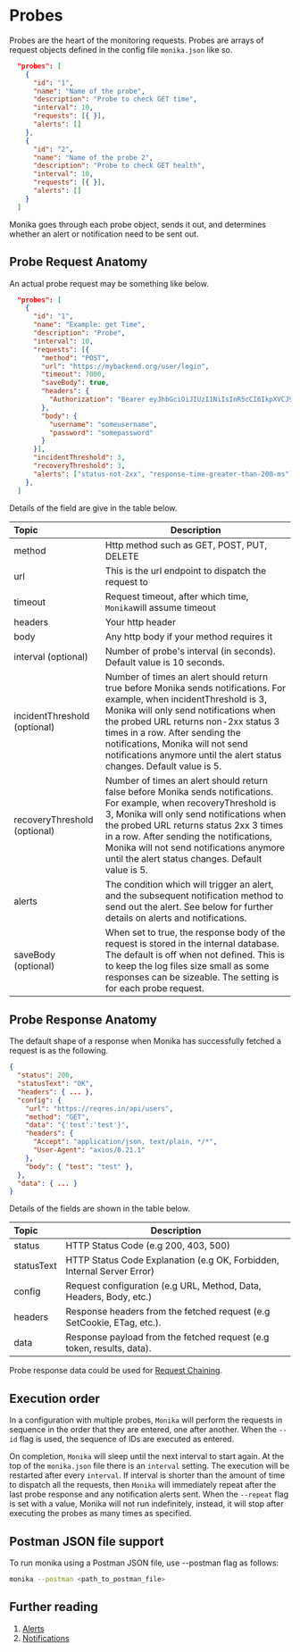 # Probes

Probes are the heart of the monitoring requests. Probes are arrays of request objects defined in the config file `monika.json` like so.

```json
  "probes": [
    {
      "id": "1",
      "name": "Name of the probe",
      "description": "Probe to check GET time",
      "interval": 10,
      "requests": [{ }],
      "alerts": []
    },
    {
      "id": "2",
      "name": "Name of the probe 2",
      "description": "Probe to check GET health",
      "interval": 10,
      "requests": [{ }],
      "alerts": []
    }
  ]
```

Monika goes through each probe object, sends it out, and determines whether an alert or notification need to be sent out.

## Probe Request Anatomy

An actual probe request may be something like below.

```json
  "probes": [
    {
      "id": "1",
      "name": "Example: get Time",
      "description": "Probe",
      "interval": 10,
      "requests": [{
        "method": "POST",
        "url": "https://mybackend.org/user/login",
        "timeout": 7000,
        "saveBody": true,
        "headers": {
          "Authorization": "Bearer eyJhbGciOiJIUzI1NiIsInR5cCI6IkpXVCJ9.eyJzdWIiOiIxMjM0NTY3ODkwIiwibmFtZSI6IkhlbGxvIGZyb20gSHlwZXJqdW1wIiwiaWF0IjoxNTE2MjM5MDIyfQ.T2SbP1G39CMD4MMfkOZYGFgNIQgNkyi0sPdiFi_DfVA"
        },
        "body": {
          "username": "someusername",
          "password": "somepassword"
        }
      }],
      "incidentThreshold": 3,
      "recoveryThreshold": 3,
      "alerts": ["status-not-2xx", "response-time-greater-than-200-ms"]
    },
  ]
```

Details of the field are give in the table below.

| Topic                        | Description                                                                                                                                                                                                                                                                                                                                               |
| :--------------------------- | --------------------------------------------------------------------------------------------------------------------------------------------------------------------------------------------------------------------------------------------------------------------------------------------------------------------------------------------------------- |
| method                       | Http method such as GET, POST, PUT, DELETE                                                                                                                                                                                                                                                                                                                |
| url                          | This is the url endpoint to dispatch the request to                                                                                                                                                                                                                                                                                                       |
| timeout                      | Request timeout, after which time, `Monika`will assume timeout                                                                                                                                                                                                                                                                                            |
| headers                      | Your http header                                                                                                                                                                                                                                                                                                                                          |
| body                         | Any http body if your method requires it                                                                                                                                                                                                                                                                                                                  |
| interval (optional)          | Number of probe's interval (in seconds). Default value is 10 seconds.                                                                                                                                                                                                                                                                                     |
| incidentThreshold (optional) | Number of times an alert should return true before Monika sends notifications. For example, when incidentThreshold is 3, Monika will only send notifications when the probed URL returns non-2xx status 3 times in a row. After sending the notifications, Monika will not send notifications anymore until the alert status changes. Default value is 5. |
| recoveryThreshold (optional) | Number of times an alert should return false before Monika sends notifications. For example, when recoveryThreshold is 3, Monika will only send notifications when the probed URL returns status 2xx 3 times in a row. After sending the notifications, Monika will not send notifications anymore until the alert status changes. Default value is 5.    |
| alerts                       | The condition which will trigger an alert, and the subsequent notification method to send out the alert. See below for further details on alerts and notifications.                                                                                                                                                                                       |
| saveBody (optional)          | When set to true, the response body of the request is stored in the internal database. The default is off when not defined. This is to keep the log files size small as some responses can be sizeable. The setting is for each probe request.                                                                                                            |

## Probe Response Anatomy

The default shape of a response when Monika has successfully fetched a request is as the following.

```json
{
  "status": 200,
  "statusText": "OK",
  "headers": { ... },
  "config": {
    "url": "https://reqres.in/api/users",
    "method": "GET",
    "data": "{'test':'test'}",
    "headers": {
      "Accept": "application/json, text/plain, */*",
      "User-Agent": "axios/0.21.1"
    },
    "body": { "test": "test" },
  },
  "data": { ... }
}
```

Details of the fields are shown in the table below.

| Topic      | Description                                                             |
| :--------- | ----------------------------------------------------------------------- |
| status     | HTTP Status Code (e.g 200, 403, 500)                                    |
| statusText | HTTP Status Code Explanation (e.g OK, Forbidden, Internal Server Error) |
| config     | Request configuration (e.g URL, Method, Data, Headers, Body, etc.)      |
| headers    | Response headers from the fetched request (e.g SetCookie, ETag, etc.).  |
| data       | Response payload from the fetched request (e.g token, results, data).   |

Probe response data could be used for [Request Chaining](https://hyperjumptech.github.io/monika/guides/examples#requests-chaining).

## Execution order

In a configuration with multiple probes, `Monika` will perform the requests in sequence in the order that they are entered, one after another. When the `--id` flag is used, the sequence of IDs are executed as entered.

On completion, `Monika` will sleep until the next interval to start again. At the top of the `monika.json` file there is an `interval` setting. The execution will be restarted after every `interval`. If interval is shorter than the amount of time to dispatch all the requests, then `Monika` will immediately repeat after the last probe response and any notification alerts sent. When the `--repeat` flag is set with a value, Monika will not run indefinitely, instead, it will stop after executing the probes as many times as specified.

## Postman JSON file support

To run monika using a Postman JSON file, use --postman flag as follows:

```bash
monika --postman <path_to_postman_file>
```

## Further reading

1. [Alerts](./alerts)
2. [Notifications](./notifications)

